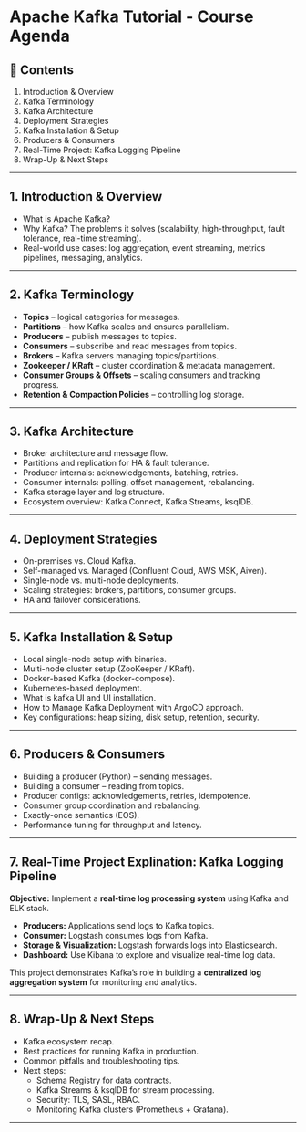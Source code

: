 # Apache Kafka Tutorial - Course Agenda

## 📑 Contents
1. Introduction & Overview  
2. Kafka Terminology  
3. Kafka Architecture  
4. Deployment Strategies  
5. Kafka Installation & Setup  
6. Producers & Consumers  
7. Real-Time Project: Kafka Logging Pipeline  
8. Wrap-Up & Next Steps  

---

## 1. Introduction & Overview
- What is Apache Kafka?  
- Why Kafka? The problems it solves (scalability, high-throughput, fault tolerance, real-time streaming).  
- Real-world use cases: log aggregation, event streaming, metrics pipelines, messaging, analytics.  

---

## 2. Kafka Terminology
- **Topics** – logical categories for messages.  
- **Partitions** – how Kafka scales and ensures parallelism.  
- **Producers** – publish messages to topics.  
- **Consumers** – subscribe and read messages from topics.  
- **Brokers** – Kafka servers managing topics/partitions.  
- **Zookeeper / KRaft** – cluster coordination & metadata management.  
- **Consumer Groups & Offsets** – scaling consumers and tracking progress.  
- **Retention & Compaction Policies** – controlling log storage.  

---

## 3. Kafka Architecture
- Broker architecture and message flow.  
- Partitions and replication for HA & fault tolerance.  
- Producer internals: acknowledgements, batching, retries.  
- Consumer internals: polling, offset management, rebalancing.  
- Kafka storage layer and log structure.  
- Ecosystem overview: Kafka Connect, Kafka Streams, ksqlDB.  

---

## 4. Deployment Strategies
- On-premises vs. Cloud Kafka.  
- Self-managed vs. Managed (Confluent Cloud, AWS MSK, Aiven).  
- Single-node vs. multi-node deployments.  
- Scaling strategies: brokers, partitions, consumer groups.  
- HA and failover considerations.  

---

## 5. Kafka Installation & Setup
- Local single-node setup with binaries.  
- Multi-node cluster setup (ZooKeeper / KRaft).  
- Docker-based Kafka (docker-compose).  
- Kubernetes-based deployment.
- What is kafka UI and UI installation.
- How to Manage Kafka Deployment with ArgoCD approach. 
- Key configurations: heap sizing, disk setup, retention, security.  

---

## 6. Producers & Consumers
- Building a producer (Python) – sending messages.  
- Building a consumer – reading from topics.  
- Producer configs: acknowledgements, retries, idempotence.  
- Consumer group coordination and rebalancing.  
- Exactly-once semantics (EOS).  
- Performance tuning for throughput and latency.  

---

## 7. Real-Time Project Explination: Kafka Logging Pipeline
**Objective:** Implement a **real-time log processing system** using Kafka and ELK stack.  

- **Producers:** Applications send logs to Kafka topics.  
- **Consumer:** Logstash consumes logs from Kafka.  
- **Storage & Visualization:** Logstash forwards logs into Elasticsearch.  
- **Dashboard:** Use Kibana to explore and visualize real-time log data.  

This project demonstrates Kafka’s role in building a **centralized log aggregation system** for monitoring and analytics.  

---

## 8. Wrap-Up & Next Steps
- Kafka ecosystem recap.  
- Best practices for running Kafka in production.  
- Common pitfalls and troubleshooting tips.  
- Next steps:  
  - Schema Registry for data contracts.  
  - Kafka Streams & ksqlDB for stream processing.  
  - Security: TLS, SASL, RBAC.  
  - Monitoring Kafka clusters (Prometheus + Grafana).  

---
